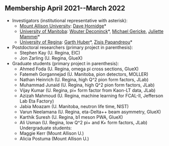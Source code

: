 ## Membership April 2021--March 2022
- Investigators (institutional representative with asterisk):
  - [Mount Allison University](http://mta.ca): [Dave Hornidge](mailto:dhornidge@mta.ca)\*
  - [University of Manitoba](http://umanitoba.ca): [Wouter Deconinck](mailto:Wouter.Deconinck@umanitoba.ca)\*, [Michael Gericke](mailto:mgericke@physics.umanitoba.ca), [Juliette Mammei](mailto:jmammei@physics.umanitoba.ca)\*
  - [University of Regina](http://uregina.ca): [Garth Huber](mailto:huberg@uregina.ca)\*, [Zisis Papandreou](mailto:zisis@uregina.ca)\*
- Postdoctoral researchers (primary project in parenthesis):
  - Stephen Kay (U. Regina, EIC)
  - Jon Zarling (U. Regina, GlueX)
- Graduate students (primary project in parenthesis):
  - Ahmed Foda (U. Regina, omega pi cross sections, GlueX)
  - Fatemeh Gorgannejad (U. Manitoba, pion detectors, MOLLER)
  - Nathan Heinrich (U. Regina, high Q^2 pion form factors, JLab)
  - Muhammad Junaid (U. Regina, high Q^2 pion form factors, JLab)
  - Vijay Kumar (U. Regina, pi+ form factor from Kaon-LT data, JLab)
  - Azizah Mahmoud (U. Regina, machine learning for FCAL-II, Jefferson Lab Eta Factory)
  - Jabia Moazam (U. Manitoba, neutron life time, NIST)
  - Varun Neelamana (U. Regina, eta-Delta++ beam asymmetry, GlueX)
  - Karthik Suresh (U. Regina, b1 meson PWA, GlueX)
  - Ali Usman  (U. Regina, low Q^2 pi+ and K+ form factors, JLab)
Undergraduate students:
  - Maggie Kerr (Mount Allison U.)
  - Alicia Postuma (Mount Allison U.)
